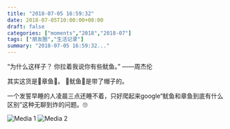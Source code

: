 ```yaml
---
title: "2018-07-05 16:59:32"
date: 2018-07-05T10:00:00+08:00
draft: false
categories: ["moments","2018","2018-07"]
tags: ["朋友圈","生活记录"]
summary: "2018-07-05 16:59:32..."
---
```


“为什么这样子？
你拉着我说你有些鱿鱼。”
——周杰伦

其实这货是🐙章鱼🐙。
🦑鱿鱼🦑是带了帽子的。

一个发誓早睡的人凌晨三点还睡不着，只好爬起来google“鱿鱼和章鱼到底有什么区别”这种无聊到炸的问题。🙄️

![Media 1](/Moments/photos/2018-07-05/201807051659320.jpg)
![Media 2](/Moments/photos/2018-07-05/201807051659321.jpg)

